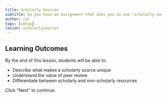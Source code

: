 ```yaml
---
title: Scholarly Sources
subtitle: So you have an assignment that asks you to use "scholarly sources." What are they, and how do you know you're using the right ones? This lesson will show you how. Includes a video and interactive activity.
author: cal
tags: [setup]
lesson: scholarlysources
---
```


## Learning Outcomes

By the end of this lesson, students will be able to:

* Describe what makes a scholarly source unique
* Understand the value of peer review
* Differentiate between scholarly and non-scholarly resources


Click "Next" to continue.

